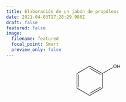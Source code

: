 ```yaml
---
title: Elaboración de un jabón de propóleos
date: 2021-04-03T17:28:29.986Z
draft: false
featured: false
image:
  filename: featured
  focal_point: Smart
  preview_only: false
---
```

<center>

<svg
   xmlns:dc="http://purl.org/dc/elements/1.1/"
   xmlns:cc="http://creativecommons.org/ns#"
   xmlns:rdf="http://www.w3.org/1999/02/22-rdf-syntax-ns#"
   xmlns:svg="http://www.w3.org/2000/svg"
   xmlns="http://www.w3.org/2000/svg"
   viewBox="0 0 126.66667 92"
   height="92"
   width="126.66667"
   xml:space="preserve"
   id="svg2"
   version="1.1"><metadata
     id="metadata8"><rdf:RDF><cc:Work
         rdf:about=""><dc:format>image/svg+xml</dc:format><dc:type
           rdf:resource="http://purl.org/dc/dcmitype/StillImage" /></cc:Work></rdf:RDF></metadata><defs
     id="defs6" /><g
     transform="matrix(1.3333333,0,0,-1.3333333,0,92)"
     id="g10"><g
       transform="scale(0.1)"
       id="g12"><path
         id="path14"
         style="fill:#231f20;fill-opacity:1;fill-rule:nonzero;stroke:none"
         d="m 37.5,183 -10,-6 v 306 l 10,-6 z" /><path
         id="path16"
         style="fill:#231f20;fill-opacity:1;fill-rule:nonzero;stroke:none"
         d="m 63.5,201 h 10 v 258 h -10 z" /><path
         id="path18"
         style="fill:#231f20;fill-opacity:1;fill-rule:nonzero;stroke:none"
         d="M 292.5,36 V 24 l -265,153 10,6 z" /><path
         id="path20"
         style="fill:#231f20;fill-opacity:1;fill-rule:nonzero;stroke:none"
         d="M 547,183 557,177 292.5,24 v 12 z" /><path
         id="path22"
         style="fill:#231f20;fill-opacity:1;fill-rule:nonzero;stroke:none"
         d="m 513.5,205 5,-8.5 L 295,67 l -5,9 z" /><path
         id="path24"
         style="fill:#231f20;fill-opacity:1;fill-rule:nonzero;stroke:none"
         d="m 547,477 5,3 5,-3 V 177 l -10,6" /><path
         id="path26"
         style="fill:#231f20;fill-opacity:1;fill-rule:nonzero;stroke:none"
         d="m 292.5,624 v 12 L 552,486 v -6 l -5,-3" /><path
         id="path28"
         style="fill:#231f20;fill-opacity:1;fill-rule:nonzero;stroke:none"
         d="m 290,584 5,9 223.5,-129.5 -5,-8.5 z" /><path
         id="path30"
         style="fill:#231f20;fill-opacity:1;fill-rule:nonzero;stroke:none"
         d="m 37.5,477 -10,6 265,153 v -12 z" /><g
         transform="scale(10)"
         id="g32"><text
           id="text36"
           style="font-variant:normal;font-weight:normal;font-size:10px;font-family:Helvetica;-inkscape-font-specification:Helvetica;writing-mode:lr-tb;fill:#231f20;fill-opacity:1;fill-rule:nonzero;stroke:none"
           transform="matrix(1,0,0,-1,77.3,59.1)"><tspan
             id="tspan34"
             y="0"
             x="0 7.7800002">OH</tspan></text>
</g><path
         id="path38"
         style="fill:#231f20;fill-opacity:1;fill-rule:nonzero;stroke:none"
         d="m 759.5,605.5 5,-9 L 557,477 l -5,3 v 6" /></g></g></svg>